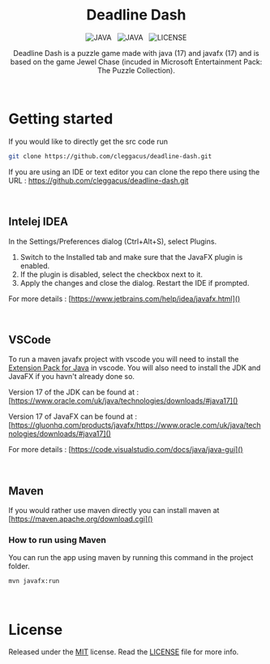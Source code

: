 <h1 align="center">
    Deadline Dash
</h1>


<p align="center">
    <img alt="JAVA" src="https://img.shields.io/badge/JavaFX-007AFF?style=for-the-badge&logo=javafx&logoColor=white"/>
    &nbsp;
    <img alt="JAVA" src="https://img.shields.io/badge/java-%23ED8B00.svg?style=for-the-badge&logo=java&logoColor=white"/>
    &nbsp;
    <img alt="LICENSE" src="https://img.shields.io/badge/license-MIT-red?style=for-the-badge"/>
</p>

<p align="center">
    Deadline Dash is a puzzle game made with java (17) and javafx (17) and is based on the game Jewel Chase (incuded in Microsoft Entertainment Pack: The Puzzle Collection). 
</p>

<br/>

# Getting started
If you would like to directly get the src code run
```bash
git clone https://github.com/cleggacus/deadline-dash.git
```
If you are using an IDE or text editor you can clone the repo there using the URL : https://github.com/cleggacus/deadline-dash.git

<br/>

## Intelej IDEA
In the Settings/Preferences dialog (Ctrl+Alt+S), select Plugins.

1. Switch to the Installed tab and make sure that the JavaFX plugin is enabled.
2. If the plugin is disabled, select the checkbox next to it.
3. Apply the changes and close the dialog. Restart the IDE if prompted.

For more details : [https://www.jetbrains.com/help/idea/javafx.html]() 

<br/>

## VSCode
To run a maven javafx project with vscode you will need to install the [Extension Pack for Java](https://code.visualstudio.com/docs/java/vscode:extension/vscjava.vscode-java-pack) in vscode. You will also need to install the JDK and JavaFX if you havn't already done so.

Version 17 of the JDK can be found at : [https://www.oracle.com/uk/java/technologies/downloads/#java17]()

Version 17 of JavaFX can be found at : [https://gluonhq.com/products/javafx/https://www.oracle.com/uk/java/technologies/downloads/#java17]()

For more details : [https://code.visualstudio.com/docs/java/java-gui]()

<br/>

## Maven
If you would rather use maven directly you can install maven at [https://maven.apache.org/download.cgi]()

### How to run using Maven
You can run the app using maven by running this command in the project folder.
```bash
mvn javafx:run
```

<br/>

# License
Released under the [MIT](/LICENSE) license. Read the [LICENSE](/LICENSE) file for more info.

